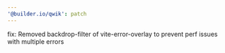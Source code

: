```yaml
---
'@builder.io/qwik': patch
---
```


fix: Removed backdrop-filter of vite-error-overlay to prevent perf issues with multiple errors

